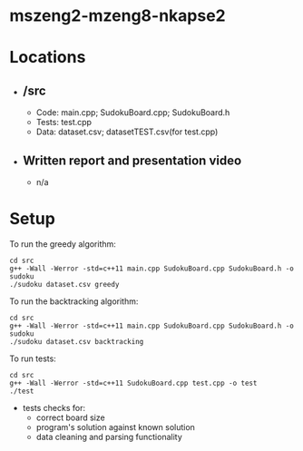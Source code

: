 # mszeng2-mzeng8-nkapse2
# Locations
* ## /src
    * Code: main.cpp; SudokuBoard.cpp; SudokuBoard.h
    * Tests: test.cpp
    * Data: dataset.csv; datasetTEST.csv(for test.cpp)
* ## Written report and presentation video
    * n/a
# Setup
To run the greedy algorithm:
```
cd src
g++ -Wall -Werror -std=c++11 main.cpp SudokuBoard.cpp SudokuBoard.h -o sudoku
./sudoku dataset.csv greedy
```

To run the backtracking algorithm:
```
cd src
g++ -Wall -Werror -std=c++11 main.cpp SudokuBoard.cpp SudokuBoard.h -o sudoku
./sudoku dataset.csv backtracking
```

To run tests:
```
cd src
g++ -Wall -Werror -std=c++11 SudokuBoard.cpp test.cpp -o test
./test
```
* tests checks for:
    * correct board size
    * program's solution against known solution
    * data cleaning and parsing functionality


